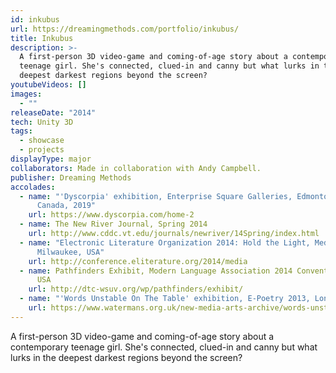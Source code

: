 ```yaml
---
id: inkubus
url: https://dreamingmethods.com/portfolio/inkubus/
title: Inkubus
description: >-
  A first-person 3D video-game and coming-of-age story about a contemporary
  teenage girl. She's connected, clued-in and canny but what lurks in the
  deepest darkest regions beyond the screen?
youtubeVideos: []
images:
  - ""
releaseDate: "2014"
tech: Unity 3D
tags:
  - showcase
  - projects
displayType: major
collaborators: Made in collaboration with Andy Campbell.
publisher: Dreaming Methods
accolades:
  - name: "'Dyscorpia' exhibition, Enterprise Square Galleries, Edmonton, Alberta,
      Canada, 2019"
    url: https://www.dyscorpia.com/home-2
  - name: The New River Journal, Spring 2014
    url: http://www.cddc.vt.edu/journals/newriver/14Spring/index.html
  - name: "Electronic Literature Organization 2014: Hold the Light, Media Arts Show,
      Milwaukee, USA"
    url: http://conference.eliterature.org/2014/media
  - name: Pathfinders Exhibit, Modern Language Association 2014 Convention, Chicago,
      USA
    url: http://dtc-wsuv.org/wp/pathfinders/exhibit/
  - name: "'Words Unstable On The Table' exhibition, E-Poetry 2013, London, UK"
    url: https://www.watermans.org.uk/new-media-arts-archive/words-unstable-on-the-table-2013/
---
```



A first-person 3D video-game and coming-of-age story about a contemporary teenage girl. She's connected, clued-in and canny but what lurks in the deepest darkest regions beyond the screen?

